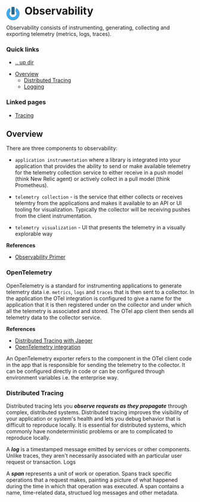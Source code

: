 # Observability <img style="margin: 6px 13px 0px 0px" align="left" src="../../../../data/images/logo_36x36.png" />

Observability consists of instrumenting, generating, collecting and exporting telemetry (metrics, 
logs, traces).

### Quick links
- [.. up dir](../README.md)
* [Overview](#overview)
  * [Distributed Tracing](#distributed-tracing)
  * [Logging](#logging)

### Linked pages
* [Tracing](tracing/README.md)

## Overview
There are three components to observability:
* `application instrumentation` where a library is integrated into your application that provides the 
  ability to send or make available telemetry for the telemetry collection service to either receive in 
  a push model (think New Relic agent) or actively collect in a pull model (think Prometheus).

* `telemetry collection` - is the service that either collects or receives telemtry from the 
  applications and makes it available to an API or UI tooling for visualization. Typically the 
  collector will be receiving pushes from the client instrumentation.

* `telemetry visualization` - UI that presents the telemetry in a visually explorable way

**References**
* [Observability Primer](https://opentelemetry.io/docs/concepts/observability-primer/)

### OpenTelemetry
OpenTelemetry is a standard for instrumenting applications to generate telemetry data i.e. `metrics`, 
`logs` and `traces` that is then sent to a collector. In the application the OTel integration is 
configured to give a name for the application that it is then registered under on the collector and 
under which all the telemetry is associated and stored. The OTel app client then sends all telemetry 
data to the collector service.

**References**
* [Distributed Tracing with Jaeger](https://www.youtube.com/watch?v=SA8BainHeS0)
* [OpenTelemetry integration](https://www.youtube.com/watch?v=HrRrJ5wTtdk)

An OpenTelemetry exporter refers to the component in the OTel client code in the app that is 
responsible for sending the telemetry to the collector. It can be configured directly in code or can 
be configured through environment variables i.e. the enterprise way.

### Distributed Tracing
Distributed tracing lets you ***observe requests as they propagate*** through complex, distributed 
systems. Distributed tracing improves the visibility of your application or system's health and lets 
you debug behavior that is difficult to reproduce locally. It is essential for distributed systems, 
which commonly have nondeterministic problems or are to complicated to reproduce locally.

A ***log*** is a timestamped message emitted by services or other components. Unlike traces, they 
aren't necessarily associated with an particular user request or transaction. Logs 

A ***span*** represents a unit of work or operation. Spans track specific operations that a request 
makes, painting a picture of what happened during the time in which that operation was executed. A 
span contains a name, time-related data, structued log messages and other metadata.
